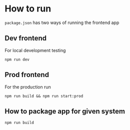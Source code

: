 # How to run

`package.json` has two ways of running the frontend app

## Dev frontend

For local development testing

```shell
npm run dev
```

## Prod frontend

For the production run

```shell
npm run build && npm run start:prod
```

## How to package app for given system

```shell
npm run build
```
